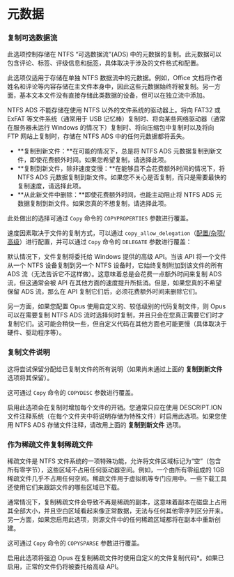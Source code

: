 # 元数据

### 复制可选数据流

此选项控制存储在 NTFS “可选数据流”(ADS) 中的元数据的复制。此元数据可以包含评论、标签、评级信息和[标签](%2FManual%2Ffile_operations%2Flabels.zh.md)，具体取决于涉及的文件格式和配置。

此选项仅适用于存储在单独 NTFS 数据流中的元数据。例如，Office 文档将作者姓名和评论等内容存储在主文件本身中，因此这些元数据始终将被复制。另一方面，基本文本文件没有直接存储此类数据的设备，但可以在独立流中添加。

NTFS ADS 不能存储在使用 NTFS 以外的文件系统的驱动器上。将向 FAT32 或 ExFAT 等文件系统（通常用于 USB 记忆棒）复制时、将向某些网络驱动器（通常在服务器未运行 Windows 的情况下）复制时、将向压缩包中复制时以及将向 FTP 网站上复制时，存储在 NTFS ADS 中的任何元数据都将丢失。

- **复制到新文件：**在可能的情况下，总是将 NTFS ADS 元数据复制到新文件，即使花费额外时间。如果您希望复制，请选择此项。
- **复制到新文件，除非速度变慢：**在能够且不会花费额外时间的情况下，将 NTFS ADS 元数据复制到新文件。如果您不关心是否复制，而只是需要最快的复制速度，请选择此项。
- **从此新文件中删除：**即使花费额外时间，也能主动阻止将 NTFS ADS 元数据复制到新文件。如果您真的不想复制，请选择此项。

此处做出的选择可通过 `Copy` 命令的 `COPYPROPERTIES` 参数进行覆盖。

速度因素取决于文件的复制方式，可以通过 `copy_allow_delegation`（[配置/杂项/高级](%2F%2Fmiscellaneous%2Fadvanced_options.zh.md)）进行配置，并可以通过 `Copy` 命令的 `DELEGATE` 参数进行覆盖：

默认情况下，文件复制将委托给 Windows 提供的高级 API。当该 API 将一个文件从一个 NTFS 设备复制到另一个 NTFS 设备时，它始终复制附加到该文件的所有 ADS 流（无法告诉它不这样做）。这意味着总是会花费一点额外时间来复制 ADS 流，但这通常会被 API 在其他方面的速度提升所抵消。但是，如果您真的不希望保留 ADS 流，那么在 API 复制它们后，必须花费额外时间来删除它们。

另一方面，如果您配置 Opus 使用自定义的、较低级别的代码复制文件，则 Opus 可以在需要复制 NTFS ADS 流时选择何时复制，并且只会在您真正需要它们时才复制它们。这可能会稍快一些，但自定义代码在其他方面也可能更慢（具体取决于硬件、驱动程序等）。

### 复制文件说明

这将尝试保留分配给已复制文件的所有说明（如果尚未通过上面的 **复制到新文件** 选项将其保留）。

这可通过 `Copy` 命令的 `COPYDESC` 参数进行覆盖。

启用此选项会在复制时增加每个文件的开销。您通常只应在使用 DESCRIPT.ION 文件注释系统（在每个文件夹中将说明存储为特殊文件）时启用此选项。如果您使用 NTFS ADS 存储文件注释，请改用上面的 **复制到新文件** 选项。

### 作为稀疏文件复制稀疏文件

稀疏文件是 NTFS 文件系统的一项特殊功能，允许将文件区域标记为“空”（包含所有零字节），这些区域不占用任何驱动器空间。例如，一个由所有零组成的 1GB 稀疏文件几乎不占用任何空间。稀疏文件用于虚拟机等专门应用中。一些下载工具还使用它们来跟踪文件的哪些区域已下载。

通常情况下，复制稀疏文件会导致不再是稀疏的副本，这意味着副本在磁盘上占用其全部大小，并且空白区域看起来像正常数据，无法与任何其他零序列区分开来。另一方面，如果您启用此选项，则源文件中的任何稀疏区域都将在副本中重新创建。

这可通过 `Copy` 命令的 `COPYSPARSE` 参数进行覆盖。

启用此选项将强迫 Opus 在复制稀疏文件时使用自定义的文件复制代码*。如果已启用，正常的文件仍将被委托给高级 API。